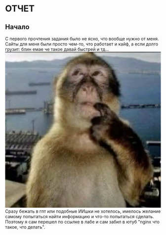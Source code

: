 # ОТЧЕТ
## Начало
С первого прочтения задания было не ясно, что вообще нужно от меня. Сайты для меня были просто чем-то, что работает и кайф, а если долго грузит: блин емае че такое давай быстрей и тд...
![фото](./images/monkey%20thinking.jpg)
Сразу бежать в гпт или подобные ИИшки не хотелось, имелось желание самому попытаться найти информацию и что-то попытаться сделать. Поэтому я сам перешел по ссылке в лабе и сам забил в ютуб "nginx что такое, что делать".
